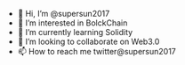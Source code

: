 - 👋 Hi, I’m @supersun2017
- 👀 I’m interested in BolckChain
- 🌱 I’m currently learning Solidity
- 💞️ I’m looking to collaborate on Web3.0
- 📫 How to reach me twitter@supersun2017

<!---
supersun2017/supersun2017 is a ✨ special ✨ repository because its `README.md` (this file) appears on your GitHub profile.
You can click the Preview link to take a look at your changes.
--->
